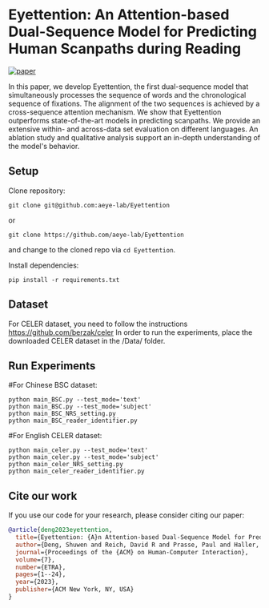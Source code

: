# Eyettention: An Attention-based Dual-Sequence Model for Predicting Human Scanpaths during Reading
[![paper](https://img.shields.io/static/v1?label=paper&message=download%20link&color=brightgreen)](https://arxiv.org/abs/2304.10784)

In this paper, we develop Eyettention, the first dual-sequence model that simultaneously processes the sequence of words and the chronological sequence of fixations. The alignment of the two sequences is achieved by a cross-sequence attention mechanism. We show that Eyettention outperforms state-of-the-art models in predicting scanpaths. We provide an extensive within- and across-data set evaluation on different languages. An ablation study and qualitative analysis support an in-depth understanding of the model's behavior.

## Setup

Clone repository:

```
git clone git@github.com:aeye-lab/Eyettention
```

or

```
git clone https://github.com/aeye-lab/Eyettention
```
and change to the cloned repo via `cd Eyettention`.

Install dependencies:

```
pip install -r requirements.txt
```

## Dataset
For CELER dataset, you need to follow the instructions 
https://github.com/berzak/celer
In order to run the experiments, place the downloaded CELER dataset in the /Data/ folder.

## Run Experiments
#For Chinese BSC dataset:
```
python main_BSC.py --test_mode='text'
python main_BSC.py --test_mode='subject'
python main_BSC_NRS_setting.py
python main_BSC_reader_identifier.py
```

#For English CELER dataset:
```
python main_celer.py --test_mode='text'
python main_celer.py --test_mode='subject'
python main_celer_NRS_setting.py
python main_celer_reader_identifier.py
```

## Cite our work
If you use our code for your research, please consider citing our paper:

```bibtex
@article{deng2023eyettention,
  title={Eyettention: {A}n Attention-based Dual-Sequence Model for Predicting Human Scanpaths during Reading},
  author={Deng, Shuwen and Reich, David R and Prasse, Paul and Haller, Patrick and Scheffer, Tobias and J{\"a}ger, Lena A},
  journal={Proceedings of the {ACM} on Human-Computer Interaction},
  volume={7},
  number={ETRA},
  pages={1--24},
  year={2023},
  publisher={ACM New York, NY, USA}
}
```
